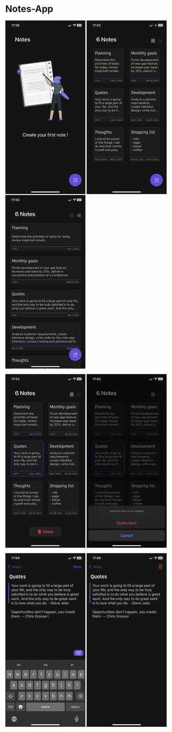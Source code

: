 #  Notes-App

<p>
    <img src="img/IMG_3093.PNG" width="250" height="540">
    <img src="img/IMG_3089.PNG" width="250" height="540">
    <img src="img/IMG_3090.PNG" width="250" height="540">
</p>
<p>
    <img src="img/IMG_3091.PNG" width="250" height="540">
    <img src="img/IMG_3092.PNG" width="250" height="540">
</p>
<p>
    <img src="img/IMG_3094.PNG" width="250" height="540">
    <img src="img/IMG_3095.PNG" width="250" height="540">
</p>

